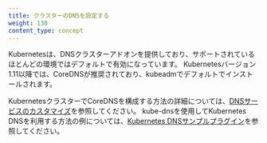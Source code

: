 ```yaml
---
title: クラスターのDNSを設定する
weight: 130
content_type: concept
---
```


<!-- overview -->
Kubernetesは、DNSクラスターアドオンを提供しており、サポートされているほとんどの環境ではデフォルトで有効になっています。
Kubernetesバージョン1.11以降では、CoreDNSが推奨されており、kubeadmでデフォルトでインストールされます。

<!-- body -->
KubernetesクラスターでCoreDNSを構成する方法の詳細については、[DNSサービスのカスタマイズ](/docs/tasks/administer-cluster/dns-custom-nameservers/)を参照してください。
kube-dnsを使用してKubernetes DNSを利用する方法の例については、[Kubernetes DNSサンプルプラグイン](https://github.com/kubernetes/examples/tree/master/staging/cluster-dns)を参照してください。
